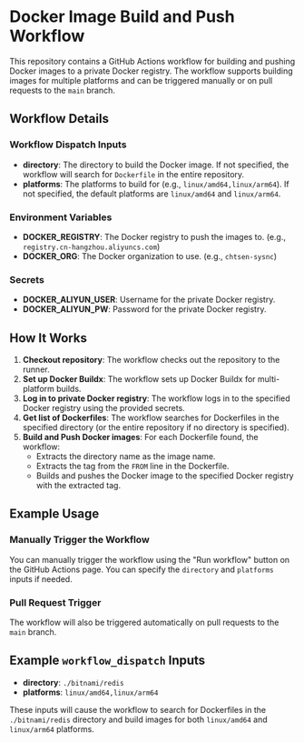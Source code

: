 # Docker Image Build and Push Workflow

This repository contains a GitHub Actions workflow for building and pushing Docker images to a private Docker registry. The workflow supports building images for multiple platforms and can be triggered manually or on pull requests to the `main` branch.

## Workflow Details

### Workflow Dispatch Inputs

- **directory**: The directory to build the Docker image. If not specified, the workflow will search for `Dockerfile` in the entire repository.
- **platforms**: The platforms to build for (e.g., `linux/amd64,linux/arm64`). If not specified, the default platforms are `linux/amd64` and `linux/arm64`.

### Environment Variables

- **DOCKER_REGISTRY**: The Docker registry to push the images to. (e.g., `registry.cn-hangzhou.aliyuncs.com`)
- **DOCKER_ORG**: The Docker organization to use. (e.g., `chtsen-sysnc`)

### Secrets

- **DOCKER_ALIYUN_USER**: Username for the private Docker registry.
- **DOCKER_ALIYUN_PW**: Password for the private Docker registry.

## How It Works

1. **Checkout repository**: The workflow checks out the repository to the runner.
2. **Set up Docker Buildx**: The workflow sets up Docker Buildx for multi-platform builds.
3. **Log in to private Docker registry**: The workflow logs in to the specified Docker registry using the provided secrets.
4. **Get list of Dockerfiles**: The workflow searches for Dockerfiles in the specified directory (or the entire repository if no directory is specified).
5. **Build and Push Docker images**: For each Dockerfile found, the workflow:
   - Extracts the directory name as the image name.
   - Extracts the tag from the `FROM` line in the Dockerfile.
   - Builds and pushes the Docker image to the specified Docker registry with the extracted tag.

## Example Usage

### Manually Trigger the Workflow

You can manually trigger the workflow using the "Run workflow" button on the GitHub Actions page. You can specify the `directory` and `platforms` inputs if needed.

### Pull Request Trigger

The workflow will also be triggered automatically on pull requests to the `main` branch.

## Example `workflow_dispatch` Inputs

- **directory**: `./bitnami/redis`
- **platforms**: `linux/amd64,linux/arm64`

These inputs will cause the workflow to search for Dockerfiles in the `./bitnami/redis` directory and build images for both `linux/amd64` and `linux/arm64` platforms.
